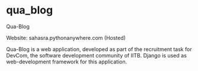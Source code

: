 # qua_blog
Qua-Blog

Website: sahasra.pythonanywhere.com (Hosted)

Qua-Blog is a web application, developed as part of the recruitment task for DevCom, the software development community of IITB. Django is used as web-development framework for this application.
